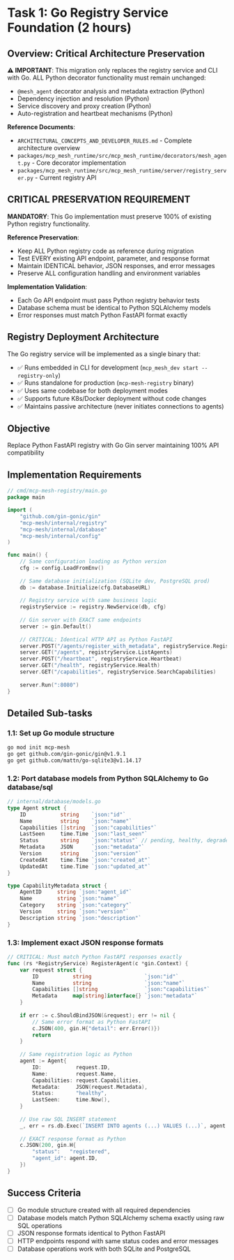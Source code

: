 # Task 1: Go Registry Service Foundation (2 hours)

## Overview: Critical Architecture Preservation
**⚠️ IMPORTANT**: This migration only replaces the registry service and CLI with Go. ALL Python decorator functionality must remain unchanged:
- `@mesh_agent` decorator analysis and metadata extraction (Python)
- Dependency injection and resolution (Python) 
- Service discovery and proxy creation (Python)
- Auto-registration and heartbeat mechanisms (Python)

**Reference Documents**:
- `ARCHITECTURAL_CONCEPTS_AND_DEVELOPER_RULES.md` - Complete architecture overview
- `packages/mcp_mesh_runtime/src/mcp_mesh_runtime/decorators/mesh_agent.py` - Core decorator implementation
- `packages/mcp_mesh_runtime/src/mcp_mesh_runtime/server/registry_server.py` - Current registry API

## CRITICAL PRESERVATION REQUIREMENT
**MANDATORY**: This Go implementation must preserve 100% of existing Python registry functionality.

**Reference Preservation**:
- Keep ALL Python registry code as reference during migration
- Test EVERY existing API endpoint, parameter, and response format
- Maintain IDENTICAL behavior, JSON responses, and error messages
- Preserve ALL configuration handling and environment variables

**Implementation Validation**:
- Each Go API endpoint must pass Python registry behavior tests
- Database schema must be identical to Python SQLAlchemy models
- Error responses must match Python FastAPI format exactly

## Registry Deployment Architecture
The Go registry service will be implemented as a single binary that:
- ✅ Runs embedded in CLI for development (`mcp_mesh_dev start --registry-only`)  
- ✅ Runs standalone for production (`mcp-mesh-registry` binary)
- ✅ Uses same codebase for both deployment modes
- ✅ Supports future K8s/Docker deployment without code changes
- ✅ Maintains passive architecture (never initiates connections to agents)

## Objective
Replace Python FastAPI registry with Go Gin server maintaining 100% API compatibility

## Implementation Requirements
```go
// cmd/mcp-mesh-registry/main.go
package main

import (
    "github.com/gin-gonic/gin"
    "mcp-mesh/internal/registry"
    "mcp-mesh/internal/database"
    "mcp-mesh/internal/config"
)

func main() {
    // Same configuration loading as Python version
    cfg := config.LoadFromEnv()
    
    // Same database initialization (SQLite dev, PostgreSQL prod)
    db := database.Initialize(cfg.DatabaseURL)
    
    // Registry service with same business logic
    registryService := registry.NewService(db, cfg)
    
    // Gin server with EXACT same endpoints
    server := gin.Default()
    
    // CRITICAL: Identical HTTP API as Python FastAPI
    server.POST("/agents/register_with_metadata", registryService.RegisterAgent)
    server.GET("/agents", registryService.ListAgents)
    server.POST("/heartbeat", registryService.Heartbeat)
    server.GET("/health", registryService.Health)
    server.GET("/capabilities", registryService.SearchCapabilities)
    
    server.Run(":8080")
}
```

## Detailed Sub-tasks

### 1.1: Set up Go module structure
```bash
go mod init mcp-mesh
go get github.com/gin-gonic/gin@v1.9.1
go get github.com/mattn/go-sqlite3@v1.14.17
```

### 1.2: Port database models from Python SQLAlchemy to Go database/sql
```go
// internal/database/models.go
type Agent struct {
    ID           string    `json:"id"`
    Name         string    `json:"name"`
    Capabilities []string  `json:"capabilities"`
    LastSeen     time.Time `json:"last_seen"`
    Status       string    `json:"status"` // pending, healthy, degraded, expired
    Metadata     JSON      `json:"metadata"`
    Version      string    `json:"version"`
    CreatedAt    time.Time `json:"created_at"`
    UpdatedAt    time.Time `json:"updated_at"`
}

type CapabilityMetadata struct {
    AgentID     string `json:"agent_id"`
    Name        string `json:"name"`
    Category    string `json:"category"`
    Version     string `json:"version"`
    Description string `json:"description"`
}
```

### 1.3: Implement exact JSON response formats
```go
// CRITICAL: Must match Python FastAPI responses exactly
func (rs *RegistryService) RegisterAgent(c *gin.Context) {
    var request struct {
        ID           string                 `json:"id"`
        Name         string                 `json:"name"`
        Capabilities []string               `json:"capabilities"`
        Metadata     map[string]interface{} `json:"metadata"`
    }
    
    if err := c.ShouldBindJSON(&request); err != nil {
        // Same error format as Python FastAPI
        c.JSON(400, gin.H{"detail": err.Error()})
        return
    }
    
    // Same registration logic as Python
    agent := Agent{
        ID:           request.ID,
        Name:         request.Name,
        Capabilities: request.Capabilities,
        Metadata:     JSON(request.Metadata),
        Status:       "healthy",
        LastSeen:     time.Now(),
    }
    
    // Use raw SQL INSERT statement
    _, err = rs.db.Exec(`INSERT INTO agents (...) VALUES (...)`, agent.ID, agent.Name, ...)
    
    // EXACT response format as Python
    c.JSON(200, gin.H{
        "status":   "registered",
        "agent_id": agent.ID,
    })
}
```

## Success Criteria
- [ ] Go module structure created with all required dependencies
- [ ] Database models match Python SQLAlchemy schema exactly using raw SQL operations
- [ ] JSON response formats identical to Python FastAPI
- [ ] HTTP endpoints respond with same status codes and error messages
- [ ] Database operations work with both SQLite and PostgreSQL
